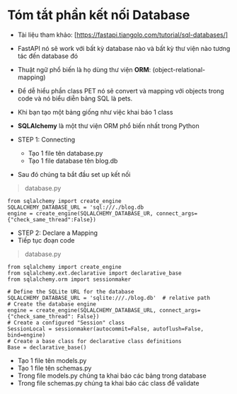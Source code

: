 # Tóm tắt phần kết nối Database
- Tài liệu tham khảo: [https://fastapi.tiangolo.com/tutorial/sql-databases/]
- FastAPI nó sẽ work với bất kỳ database nào và bất kỳ thư viện nào tương tác đến database đó
- Thuật ngữ phổ biến là họ dùng thư viện **ORM**: (object-relational-mapping) 
- Để dễ hiểu phần class PET nó sẽ convert và mapping với objects trong code và nó biểu diễn bảng SQL là pets. 
- Khi bạn tạo một bảng giống như việc khai báo 1 class

- **SQLAlchemy** là một thư viện ORM phổ biến nhất trong Python

- STEP 1: Connecting
    + Tạo 1 file tên database.py
    + Tạo 1 file database tên blog.db
- Sau đó chúng ta bắt đầu set up kết nối 

>database.py

```
from sqlalchemy import create_engine
SQLALCHEMY_DATABASE_URL = 'sql:///./blog.db
engine = create_engine(SQLALCHEMY_DATABASE_UR, connect_args={"check_same_thread":False})

```

- STEP 2: Declare a Mapping
- Tiếp tục đoạn code 

>database.py
```
from sqlalchemy import create_engine
from sqlalchemy.ext.declarative import declarative_base
from sqlalchemy.orm import sessionmaker

# Define the SQLite URL for the database
SQLALCHEMY_DATABASE_URL = 'sqlite:///./blog.db'  # relative path
# Create the database engine
engine = create_engine(SQLALCHEMY_DATABASE_URL, connect_args={"check_same_thread": False}) 
# Create a configured "Session" class
SessionLocal = sessionmaker(autocommit=False, autoflush=False, bind=engine)
# Create a base class for declarative class definitions
Base = declarative_base()
```

- Tạo 1 file tên models.py
- Tạo 1 file tên schemas.py
- Trong file models.py chúng ta khai báo các bảng trong database
- Trong file schemas.py chúng ta khai báo các class để validate
